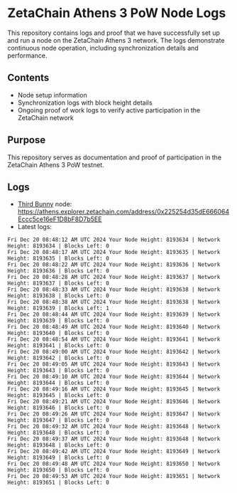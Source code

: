# ZetaChain Athens 3 PoW Node Logs
This repository contains logs and proof that we have successfully set up and run a node on the ZetaChain Athens 3 network. The logs demonstrate continuous node operation, including synchronization details and performance.

## Contents
- Node setup information
- Synchronization logs with block height details
- Ongoing proof of work logs to verify active participation in the ZetaChain network

## Purpose
This repository serves as documentation and proof of participation in the ZetaChain Athens 3 PoW testnet.

## Logs

- [Third Bunny](https://thirdbunny.xyz/) node: https://athens.explorer.zetachain.com/address/0x225254d35dE666064Eccc5ce16eF1D8bF8D7b5EE
- Latest logs:
```
Fri Dec 20 08:48:12 AM UTC 2024 Your Node Height: 8193634 | Network Height: 8193634 | Blocks Left: 0
Fri Dec 20 08:48:17 AM UTC 2024 Your Node Height: 8193635 | Network Height: 8193635 | Blocks Left: 0
Fri Dec 20 08:48:22 AM UTC 2024 Your Node Height: 8193636 | Network Height: 8193636 | Blocks Left: 0
Fri Dec 20 08:48:28 AM UTC 2024 Your Node Height: 8193637 | Network Height: 8193637 | Blocks Left: 0
Fri Dec 20 08:48:33 AM UTC 2024 Your Node Height: 8193638 | Network Height: 8193638 | Blocks Left: 0
Fri Dec 20 08:48:38 AM UTC 2024 Your Node Height: 8193638 | Network Height: 8193639 | Blocks Left: 1
Fri Dec 20 08:48:44 AM UTC 2024 Your Node Height: 8193639 | Network Height: 8193639 | Blocks Left: 0
Fri Dec 20 08:48:49 AM UTC 2024 Your Node Height: 8193640 | Network Height: 8193640 | Blocks Left: 0
Fri Dec 20 08:48:54 AM UTC 2024 Your Node Height: 8193641 | Network Height: 8193641 | Blocks Left: 0
Fri Dec 20 08:49:00 AM UTC 2024 Your Node Height: 8193642 | Network Height: 8193642 | Blocks Left: 0
Fri Dec 20 08:49:05 AM UTC 2024 Your Node Height: 8193643 | Network Height: 8193643 | Blocks Left: 0
Fri Dec 20 08:49:10 AM UTC 2024 Your Node Height: 8193644 | Network Height: 8193644 | Blocks Left: 0
Fri Dec 20 08:49:16 AM UTC 2024 Your Node Height: 8193645 | Network Height: 8193645 | Blocks Left: 0
Fri Dec 20 08:49:21 AM UTC 2024 Your Node Height: 8193646 | Network Height: 8193646 | Blocks Left: 0
Fri Dec 20 08:49:26 AM UTC 2024 Your Node Height: 8193647 | Network Height: 8193647 | Blocks Left: 0
Fri Dec 20 08:49:32 AM UTC 2024 Your Node Height: 8193648 | Network Height: 8193648 | Blocks Left: 0
Fri Dec 20 08:49:37 AM UTC 2024 Your Node Height: 8193648 | Network Height: 8193648 | Blocks Left: 0
Fri Dec 20 08:49:42 AM UTC 2024 Your Node Height: 8193649 | Network Height: 8193649 | Blocks Left: 0
Fri Dec 20 08:49:48 AM UTC 2024 Your Node Height: 8193650 | Network Height: 8193650 | Blocks Left: 0
Fri Dec 20 08:49:53 AM UTC 2024 Your Node Height: 8193651 | Network Height: 8193651 | Blocks Left: 0
```

